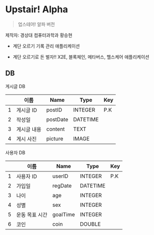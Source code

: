 # Upstair! Alpha

> 업스테어! 알파 버전

제작자: 경상대 컴퓨터과학과 황승현

- 계단 오르기 기록 관리 애플리케이션

- 계단 오르기로 돈 벌자!! X2E, 블록체인, 메타버스, 헬스케어 애플리케이션



## DB

게시글 DB

|     | 이름     | Name     | Type     | Key |
| --- | ------ | -------- | -------- | --- |
| 1   | 게시글 ID | postID   | INTEGER  | P.K |
| 2   | 작성일    | postDate | DATETIME |     |
| 3   | 게시글 내용 | content  | TEXT     |     |
| 4   | 게시 사진  | picture  | IMAGE    |     |

사용자 DB

|     | 이름       | Name     | Type     | Key |
| --- | -------- | -------- | -------- | --- |
| 1   | 사용자 ID   | userID   | INTEGER  | P.K |
| 2   | 가입일      | regDate  | DATETIME |     |
| 3   | 나이       | age      | INTEGER  |     |
| 4   | 성별       | sex      | INTEGER  |     |
| 5   | 운동 목표 시간 | goalTime | INTEGER  |     |
| 6   | 코인       | coin     | DOUBLE   |     |
